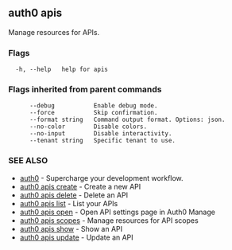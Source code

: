 ## auth0 apis

Manage resources for APIs.

### Flags

```
  -h, --help   help for apis
```

### Flags inherited from parent commands

```
      --debug           Enable debug mode.
      --force           Skip confirmation.
      --format string   Command output format. Options: json.
      --no-color        Disable colors.
      --no-input        Disable interactivity.
      --tenant string   Specific tenant to use.
```

### SEE ALSO

* [auth0](auth0.md)	 - Supercharge your development workflow.
* [auth0 apis create](auth0_apis_create.md)	 - Create a new API
* [auth0 apis delete](auth0_apis_delete.md)	 - Delete an API
* [auth0 apis list](auth0_apis_list.md)	 - List your APIs
* [auth0 apis open](auth0_apis_open.md)	 - Open API settings page in Auth0 Manage
* [auth0 apis scopes](auth0_apis_scopes.md)	 - Manage resources for API scopes
* [auth0 apis show](auth0_apis_show.md)	 - Show an API
* [auth0 apis update](auth0_apis_update.md)	 - Update an API
